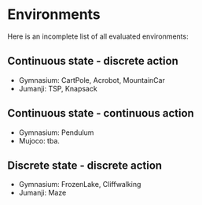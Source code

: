 # Environments

Here is an incomplete list of all evaluated environments:

## Continuous state - discrete action

* Gymnasium: CartPole, Acrobot, MountainCar
* Jumanji: TSP, Knapsack

## Continuous state - continuous action

* Gymnasium: Pendulum
* Mujoco: tba.

## Discrete state - discrete action

* Gymnasium: FrozenLake, Cliffwalking
* Jumanji: Maze

